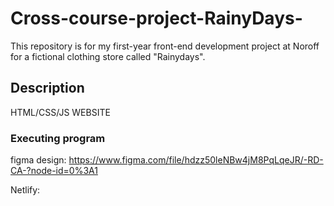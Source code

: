 # Cross-course-project-RainyDays-

This repository is for my first-year front-end development project at Noroff for a fictional clothing store called "Rainydays".

## Description

HTML/CSS/JS WEBSITE

### Executing program

figma design: https://www.figma.com/file/hdzz50leNBw4jM8PqLqeJR/-RD-CA-?node-id=0%3A1
 
Netlify: